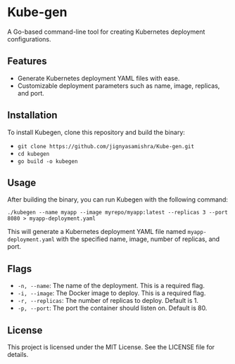 # Kube-gen
A Go-based command-line tool for creating Kubernetes deployment configurations.
## Features

- Generate Kubernetes deployment YAML files with ease.
- Customizable deployment parameters such as name, image, replicas, and port.
  
## Installation

To install Kubegen, clone this repository and build the binary:

- `git clone https://github.com/jignyasamishra/Kube-gen.git`
- `cd kubegen`
- `go build -o kubegen`


## Usage

After building the binary, you can run Kubegen with the following command:

 `./kubegen --name myapp --image myrepo/myapp:latest --replicas 3 --port 8080 > myapp-deployment.yaml`


This will generate a Kubernetes deployment YAML file named `myapp-deployment.yaml` with the specified name, image, number of replicas, and port.

## Flags

- `-n, --name`: The name of the deployment. This is a required flag.
- `-i, --image`: The Docker image to deploy. This is a required flag.
- `-r, --replicas`: The number of replicas to deploy. Default is 1.
- `-p, --port`: The port the container should listen on. Default is 80.



## License

This project is licensed under the MIT License. See the LICENSE file for details.
